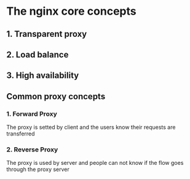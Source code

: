 # The nginx core concepts
## 1. Transparent proxy
## 2. Load balance
## 3. High availability

## Common proxy concepts
### 1. Forward Proxy
The proxy is setted by client and the users know their requests are transferred

### 2. Reverse Proxy
The proxy is used by server and people can not know if the flow goes through the proxy server